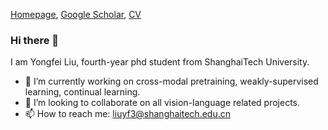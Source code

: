 [Homepage](https://sites.google.com/view/yongfei-liu), [Google Scholar](https://scholar.google.com/citations?user=XVYKjDkAAAAJ&hl=en), [CV](https://drive.google.com/file/d/1Ac7Mot02A9x0BVq4W-Grp_Dd4OPEGqNi/view)

### Hi there 👋
I am Yongfei Liu, fourth-year phd student from ShanghaiTech University.
- 🔭 I’m currently working on cross-modal pretraining, weakly-supervised learning, continual learning. 
- 👯 I’m looking to collaborate on all vision-language related projects.
- 📫 How to reach me: liuyf3@shanghaitech.edu.cn


<!--
**youngfly11/youngfly11** is a ✨ _special_ ✨ repository because its `README.md` (this file) appears on your GitHub profile.

Here are some ideas to get you started:

- 🔭 I’m currently working on ...
- 🌱 I’m currently learning ...
- 👯 I’m looking to collaborate on ...
- 🤔 I’m looking for help with ...
- 💬 Ask me about ...
- 📫 How to reach me: ...
- 😄 Pronouns: ...
- ⚡ Fun fact: ...
-->
